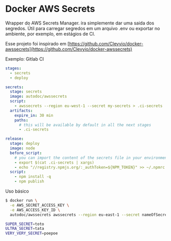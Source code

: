 # Docker AWS Secrets

Wrapper do AWS Secrets Manager. íra simplemente dar uma saida dos segredos. Útil para carregar
segredos em um arquivo .env ou exportar no ambiente, por exemplo, em estágios de CI.

Esse projeto foi inspirado em [https://github.com/Clevyio/docker-awssecrets](https://github.com/Clevyio/docker-awssecrets)

Exemplo: Gitlab CI

```yml
stages:
  - secrets
  - deploy

secrets:
  stage: secrets
  image: autodoc/awssecrets
  script:
    - awssecrets --region eu-west-1 --secret my-secrets > .ci-secrets
  artifacts:
    expire_in: 30 min 
    paths:
      # this will be available by default in all the next stages
      - .ci-secrets

release:
  stage: deploy
  image: node
  before_script:
    # you can import the content of the secrets file in your environment like so
    - export $(cat .ci-secrets | xargs)
    - echo "//registry.npmjs.org/:_authToken=${NPM_TOKEN}" >> ~/.npmrc
  script:
    - npm install -q
    - npm publish
```


Uso básico

```bash
$ docker run \
  -e AWS_SECRET_ACCESS_KEY \
  -e AWS_ACCESS_KEY_ID \
  autodoc/awssecrets awssecrets --region eu-east-1 --secret nameOfSecret

SUPER_SECRET=toto
ULTRA_SECRET=tata
VERY_VERY_SECRET=poepoe
```
